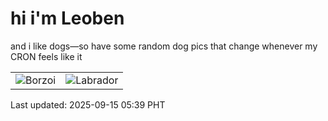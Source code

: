 # hi i'm Leoben

and i like dogs—so have some random dog pics that change whenever my CRON feels like it

|  |  |
|--------|----------|
| ![Borzoi](https://random-dog-vercel.vercel.app/api/random-borzoi?v=1757885983) | ![Labrador](https://random-dog-vercel.vercel.app/api/random-labrador?v=1757885983) |

Last updated: 2025-09-15 05:39 PHT
